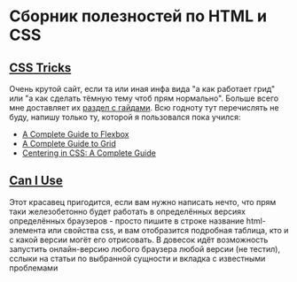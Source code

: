 # Сборник полезностей по HTML и CSS
## [CSS Tricks](https://css-tricks.com/)

Очень крутой сайт, если та или иная инфа вида "а как работает грид" или "а как сделать тёмную тему чтоб прям нормально".
Больше всего мне доставляет их [раздел с гайдами](https://css-tricks.com/guides/). 
Всю годноту тут перечислять не буду, напишу только ту, которой я пользовался пока учился:

- [A Complete Guide to Flexbox](https://css-tricks.com/snippets/css/a-guide-to-flexbox/)
- [A Complete Guide to Grid](https://css-tricks.com/snippets/css/complete-guide-grid/)
- [Centering in CSS: A Complete Guide](https://css-tricks.com/centering-css-complete-guide/)

## [Can I Use](https://caniuse.com/)
Этот красавец пригодится, если вам нужно написать нечто, 
что прям таки железобетонно будет работать в определённых версиях определённых браузеров - 
просто пишите в строке название html-элемента или свойства css, и вам отобразится подробная таблица,
кто и с какой версии могёт его отрисовать.
В довесок идёт возможность запустить онлайн-версию любого браузера любой версии (не тестил),
сслыки на статьи по выбранной сущности и вкладка с известными проблемами
